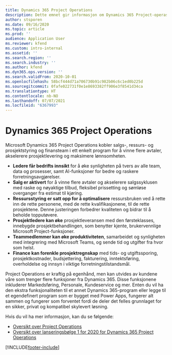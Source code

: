 ```yaml
---
title: Dynamics 365 Project Operations
description: Dette emnet gir informasjon om Dynamics 365 Project-operasjoner.
author: stsporen
ms.date: 09/16/2020
ms.topic: article
ms.prod: ''
audience: Application User
ms.reviewer: kfend
ms.custom: intro-internal
ms.assetid: ''
ms.search.region: ''
ms.search.industry: ''
ms.author: kfend
ms.dyn365.ops.version: ''
ms.search.validFrom: 2020-10-01
ms.openlocfilehash: 58bcf444d71a706730b91c982b06c6c1ed0b225d
ms.sourcegitcommit: 0fafe022731f0e1e8693382ff906e3f8541d34ca
ms.translationtype: HT
ms.contentlocale: nb-NO
ms.lasthandoff: 07/07/2021
ms.locfileid: "6367993"
---
```

# <a name="dynamics-365-project-operations"></a>Dynamics 365 Project Operations

Microsoft Dynamics 365 Project Operations kobler salgs-, ressurs- og prosjektstyring og finansteam i ett enkelt program for å vinne flere avtaler, akselerere prosjektlevering og maksimere lønnsomheten.

-   **Ledere får bedrifts innsikt** for å øke synligheten på tvers av alle team, data og prosesser, samt AI-funksjoner for bedre og raskere forretningsavgjørelser.
-   **Salg er aktivert** for å vinne flere avtaler og akselerere salgssyklusen med raske og nøyaktige tilbud, fleksibel prissetting og sømløse overganger fra estimat til kjøring.
-   **Ressursstyring er satt opp for å optimalisere** ressursbruken ved å rette inn de rette personene, med de rette kvalifikasjonene, til de rette prosjektene. Denne justeringen forbedrer kvaliteten og bidrar til å beholde topputøvere.
-   **Prosjektledere kan øke** prosjektleveransen med den førsteklasses, innebygde prosjektbehandlingen, som benytter kjente, brukervennlige Microsoft Project-funksjoner.
-   **Teammedlemmer kan øke produktiviteten**, samarbeidet og synligheten med integrering med Microsoft Teams, og sende tid og utgifter fra hvor som helst.
-   **Finance kan forenkle prosjektregnskap** med tids- og utgiftssporing, prosjektkostnader, budsjettering, fakturering, inntektsføring, overholdelse og innsyn i viktige forretningstilstandsmål.

Project Operations er kraftig på egenhånd, men kan utvides av kundene våre som trenger flere funksjoner fra Dynamics 365. Disse funksjonene inkluderer Markedsføring, Personale, Kundeservice og mer. Enten du vil ha den ekstra funksjonaliteten til et annet Dynamics 365-program eller legge til et egendefinert program som er bygget med Power Apps, fungerer alt sammen og fungerer som forventet fordi de deler det felles grunnlaget for en sikker, privat og kompatibel skylevert løsning.

Hvis du vil ha mer informasjon, kan du se følgende:

- [Oversikt over Project Operations](https://dynamics.microsoft.com/en-us/project-operations/overview/)
- [Oversikt over lanseringsbølge 1 for 2020 for Dynamics 365 Project Operations](/dynamics365-release-plan/2020wave1/dynamics365-project-operations/)



[!INCLUDE[footer-include](includes/footer-banner.md)]
